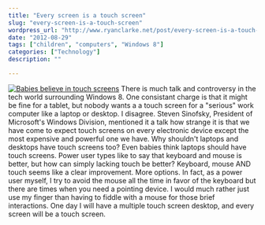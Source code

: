 ```yaml
---
title: "Every screen is a touch screen"
slug: "every-screen-is-a-touch-screen"
wordpress_url: "http://www.ryanclarke.net/post/every-screen-is-a-touch-screen/"
date: "2012-08-29"
tags: ["children", "computers", "Windows 8"]
categories: ["Technology"]
description: ""

---
```


[![Babies believe in touch screens](http://www.ryanclarke.net/wp-content/uploads/BabiesBelieveInTouchScreens.png "Babies believe in touch screens")](http://www.ryanclarke.net/post/every-screen-is-a-touch-screen/babiesbelieveintouchscreens/) There is much talk and controversy in the tech world surrounding Windows 8. One consistant charge is that it might be fine for a tablet, but nobody wants a a touch screen for a "serious" work computer like a laptop or desktop. I disagree. Steven Sinofsky, President of Microsoft's Windows Division, mentioned it a talk how strange it is that we have come to expect touch screens on every electronic device except the most expensive and powerful one we have. Why shouldn't laptops and desktops have touch screens too? Even babies think laptops should have touch screens. Power user types like to say that keyboard and mouse is better, but how can simply lacking touch be better? Keyboard, mouse AND touch seems like a clear improvement. More options. In fact, as a power user myself, I try to avoid the mouse all the time in favor of the keyboard but there are times when you need a pointing device. I would much rather just use my finger than having to fiddle with a mouse for those brief interactions. One day I will have a multiple touch screen desktop, and every screen will be a touch screen.
